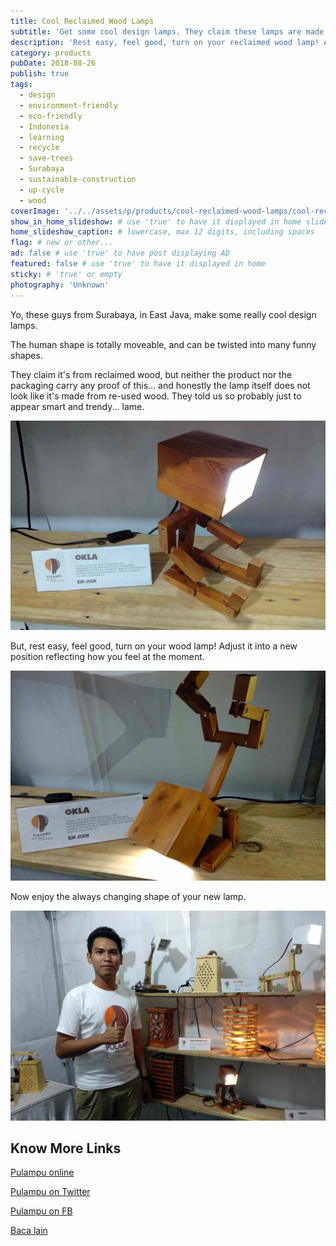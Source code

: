 ```yaml
---
title: Cool Reclaimed Wood Lamps
subtitle: 'Get some cool design lamps. They claim these lamps are made of up-cycled wood. Old timber turned into great furniture pieces. Really?!'
description: 'Rest easy, feel good, turn on your reclaimed wood lamp! Adjust it into a new position reflecting how you feel at the moment.'
category: products
pubDate: 2018-08-26
publish: true
tags:
  - design
  - environment-friendly
  - eco-friendly
  - Indonesia
  - learning
  - recycle
  - save-trees
  - Surabaya
  - sustainable-construction
  - up-cycle
  - wood
coverImage: '../../assets/p/products/cool-reclaimed-wood-lamps/cool-reclaimed-wood-lamps.jpg'
show_in_home_slideshow: # use 'true' to have it displayed in home slideshow
home_slideshow_caption: # lowercase, max 12 digits, including spaces
flag: # new or other...
ad: false # use 'true' to have post displaying AD
featured: false # use 'true' to have it displayed in home
sticky: # 'true' or empty
photography: 'Unknown'
---
```


Yo, these guys from Surabaya, in East Java, make some really cool design lamps.

The human shape is totally moveable, and can be twisted into many funny shapes.

They claim it's from reclaimed wood, but neither the product nor the packaging carry any proof of this... and honestly the lamp itself does not look like it's made from re-used wood. They told us so probably just to appear smart and trendy... lame.

![Swimming, sitting or any other position you can think of!](../../assets/p/products/cool-reclaimed-wood-lamps/cool-reclaimed-wood-lamps-02.jpg)

But, rest easy, feel good, turn on your wood lamp! Adjust it into a new position reflecting how you feel at the moment.

![Yoga](../../assets/p/products/cool-reclaimed-wood-lamps/cool-reclaimed-wood-lamps-03.jpg)

Now enjoy the always changing shape of your new lamp.

![Muhammad Arifin is the designer](../../assets/p/products/cool-reclaimed-wood-lamps/cool-reclaimed-wood-lamps-04.jpg)

## Know More Links

[Pulampu online](https://pulampu.yukbisnis.com/)

[Pulampu on Twitter](https://twitter.com/pulampu)

[Pulampu on FB](https://www.facebook.com/pulampuindonesia/)

[Baca lain](http://pojokpitu.com/baca.php?idurut=42299)
